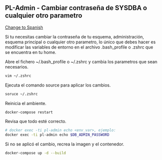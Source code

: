 ## PL-Admin - Cambiar contraseña de SYSDBA o cualquier otro parametro
[Change to Spanish](change-sys-password-es.md)

Si tu necesitas cambiar la contraseña de tu esquema, administración, esquema principal o cualquier otro parametro, lo único que debes hacer es modificar las variables de entorno en el archivo .bash_profile o .zshrc que se encuentra en tu home. 


Abre el fichero ~/.bash_profile o ~/.zshrc y cambia los parametros que sean necesarios.
```sh
vim ~/.zshrc
```

Ejecuta el comando source para aplicar los cambios.
```sh
soruce ~/.zshrc
```

Reinicia el ambiente.
```sh
docker-compose restart
```

Revisa que todo esté correcto.
```sh
# docker exec -ti pl-admin echo <env_var>, ejemplo:
docker exec -ti pl-admin echo $DB_ADMIN_PASSWORD
```

Si no se aplicó el cambio, recrea la imagen y el contenedor.
```sh
docker-compose up -d --build
```
